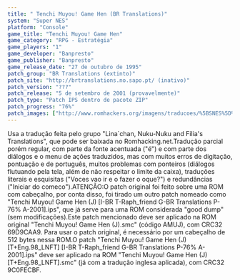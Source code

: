 ```yaml
---
title: " Tenchi Muyou! Game Hen (BR Translations)"
system: "Super NES"
platform: "Console"
game_title: "Tenchi Muyou! Game Hen"
game_category: "RPG - Estratégia"
game_players: "1"
game_developer: "Banpresto"
game_publisher: "Banpresto"
game_release_date: "27 de outubro de 1995"
patch_group: "BR Translations (extinto)"
patch_site: "http://brtranslations.no.sapo.pt/ (inativo)"
patch_version: "???"
patch_release: "5 de setembro de 2001 (provavelmente)"
patch_type: "Patch IPS dentro de pacote ZIP"
patch_progress: "76%"
patch_images: ["http://www.romhackers.org/imagens/traducoes/%5BSNES%5D%20Tenchi%20Muyou!%20Game%20Hen%20-%20BR%20Translations%20-%201.png","http://www.romhackers.org/imagens/traducoes/%5BSNES%5D%20Tenchi%20Muyou!%20Game%20Hen%20-%20BR%20Translations%20-%202.png","http://www.romhackers.org/imagens/traducoes/%5BSNES%5D%20Tenchi%20Muyou!%20Game%20Hen%20-%20BR%20Translations%20-%203.png"]
---
```

Usa a tradução feita pelo grupo "Lina`chan, Nuku-Nuku and Filia's Translations", que pode ser baixada no Romhacking.net.Tradução parcial porém regular, com parte da fonte acentuada ("é") e com parte dos diálogos e o menu de ações traduzidos, mas com muitos erros de digitação, pontuação e de português, muitos problemas com ponteiros (diálogos flutuando pela tela, além de não respeitar o limite da caixa), traduções literais e esquisitas ("Voces vao ir e o fazer o oque?") e redundâncias ("Iniciar do comeco").ATENÇÃO:O patch original foi feito sobre uma ROM com cabeçalho, por conta disso, foi tirado um outro patch nomeado como "Tenchi Muyou! Game Hen (J) [I-BR T-Raph_friend G-BR Translations P-76% A-2001].ips", que já serve para uma ROM considerada "good dump" (sem modificações).Este patch mencionado deve ser aplicado na ROM original "Tenchi Muyou! Game Hen (J).smc" (código AMUJ), com CRC32 69D9CAA9. Para usar o patch original, é necessário por um cabeçalho de 512 bytes nessa ROM.O patch "Tenchi Muyou! Game Hen (J) [T+Eng.98_LNFT] [I-BR T-Raph_friend G-BR Translations P-76% A-2001].ips" deve ser aplicado na ROM "Tenchi Muyou! Game Hen (J) [T+Eng.98_LNFT].smc" (já com a tradução inglesa aplicada), com CRC32 9C0FECBF.